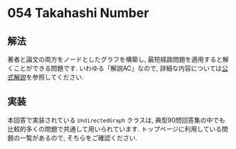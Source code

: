 # 054 Takahashi Number

## 解法
著者と論文の両方をノードとしたグラフを構築し, 最短経路問題を適用すると解くことができる問題です.
いわゆる「解説AC」なので, 詳細な内容については[公式解説](https://github.com/E869120/kyopro_educational_90/blob/main/editorial/054.jpg)を参照してください.


## 実装
本回答で実装されている `UndirectedGraph` クラスは, 典型90問回答集の中でも比較的多くの問題で共通して用いられています.
トップページに利用している問題の一覧があるので, そちらをご確認ください.